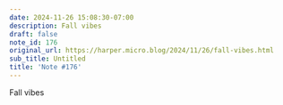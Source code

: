```yaml
---
date: 2024-11-26 15:08:30-07:00
description: Fall vibes
draft: false
note_id: 176
original_url: https://harper.micro.blog/2024/11/26/fall-vibes.html
sub_title: Untitled
title: 'Note #176'
---
```


Fall vibes